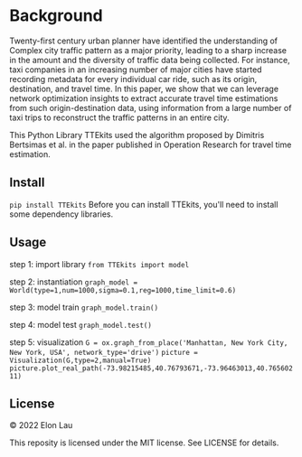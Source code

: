 # Background
Twenty-first century urban planner have identified the understanding of 
Complex city traffic pattern as a major priority, leading to a sharp increase
in the amount and the diversity of traffic data being collected. For instance,
taxi companies in an increasing number of major cities have started recording
metadata for every individual car ride, such as its origin, destination, and
travel time. In this paper, we show that we can leverage network optimization
insights to extract accurate travel time estimations from such origin-destination
data, using information from a large number of taxi trips to reconstruct the 
traffic patterns in an entire city.

This Python Library TTEkits used the algorithm proposed by Dimitris Bertsimas 
et al. in the paper published in Operation Research for travel time estimation.


## Install
```pip install TTEkits```
Before you can install TTEkits, you'll need to install some dependency libraries.

## Usage
step 1: import library
```from TTEkits import model```

step 2: instantiation 
```graph_model = World(type=1,num=1000,sigma=0.1,reg=1000,time_limit=0.6)```

step 3: model train
```graph_model.train()```

step 4: model test
```graph_model.test()```

step 5: visualization
```G = ox.graph_from_place('Manhattan, New York City, New York, USA', network_type='drive')```
```picture = Visualization(G,type=2,manual=True)```
```picture.plot_real_path(-73.98215485,40.76793671,-73.96463013,40.76560211)```

## License

© 2022 Elon Lau

This reposity is licensed under the MIT license.
See LICENSE for details.

